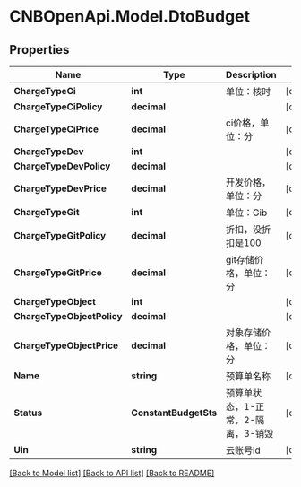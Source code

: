 # CNBOpenApi.Model.DtoBudget

## Properties

Name | Type | Description | Notes
------------ | ------------- | ------------- | -------------
**ChargeTypeCi** | **int** | 单位：核时 | [optional] 
**ChargeTypeCiPolicy** | **decimal** |  | [optional] 
**ChargeTypeCiPrice** | **decimal** | ci价格，单位：分 | [optional] 
**ChargeTypeDev** | **int** |  | [optional] 
**ChargeTypeDevPolicy** | **decimal** |  | [optional] 
**ChargeTypeDevPrice** | **decimal** | 开发价格，单位：分 | [optional] 
**ChargeTypeGit** | **int** | 单位：Gib | [optional] 
**ChargeTypeGitPolicy** | **decimal** | 折扣，没折扣是100 | [optional] 
**ChargeTypeGitPrice** | **decimal** | git存储价格，单位：分 | [optional] 
**ChargeTypeObject** | **int** |  | [optional] 
**ChargeTypeObjectPolicy** | **decimal** |  | [optional] 
**ChargeTypeObjectPrice** | **decimal** | 对象存储价格，单位：分 | [optional] 
**Name** | **string** | 预算单名称 | [optional] 
**Status** | **ConstantBudgetSts** | 预算单状态，1-正常，2-隔离，3-销毁 | [optional] 
**Uin** | **string** | 云账号id | [optional] 

[[Back to Model list]](../../README.md#documentation-for-models) [[Back to API list]](../../README.md#documentation-for-api-endpoints) [[Back to README]](../../README.md)


